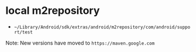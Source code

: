 # local m2repository

- `~/Library/Android/sdk/extras/android/m2repository/com/android/support/test`

Note: New versions have moved to `https://maven.google.com`
